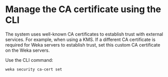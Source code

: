 # Manage the CA certificate using the CLI

The system uses well-known CA certificates to establish trust with external services. For example, when using a KMS. If a different CA certificate is required for Weka servers to establish trust, set this custom CA certificate on the Weka servers.

Use the CLI command:

`weka security ca-cert set`
